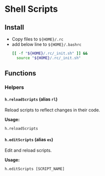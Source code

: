 # Shell Scripts
## Install
* Copy files to `${HOME}/.rc`
* add below line to `${HOME}/.bashrc`
    ```bash
    [[ -f "${HOME}/.rc/_init.sh" ]] &&
      source "${HOME}/.rc/_init.sh"
    ```

## Functions
### Helpers
#### `h.reloadScripts` (alias `rl`)
Reload scripts to reflect changes in their code.

**Usage:**

    h.reloadScripts


#### `h.editScripts` (alias `es`)
Edit and reload scripts.

**Usage:**

    h.editScripts [SCRIPT_NAME]

